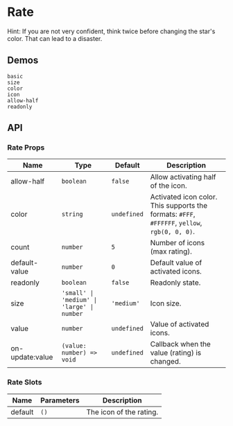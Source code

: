 # Rate

Hint: If you are not very confident, think twice before changing the star's color. That can lead to a disaster.

## Demos

```demo
basic
size
color
icon
allow-half
readonly
```

## API

### Rate Props

| Name | Type | Default | Description |
| --- | --- | --- | --- |
| allow-half | `boolean` | `false` | Allow activating half of the icon. |
| color | `string` | `undefined` | Activated icon color. This supports the formats: `#FFF`, `#FFFFFF`, `yellow`, `rgb(0, 0, 0)`. |
| count | `number` | `5` | Number of icons (max rating). |
| default-value | `number` | `0` | Default value of activated icons. |
| readonly | `boolean` | `false` | Readonly state. |
| size | `'small' \| 'medium' \| 'large' \| number` | `'medium'` | Icon size. |
| value | `number` | `undefined` | Value of activated icons. |
| on-update:value | `(value: number) => void` | `undefined` | Callback when the value (rating) is changed. |

### Rate Slots

| Name    | Parameters | Description           |
| ------- | ---------- | --------------------- |
| default | `()`       | The icon of the rating. |
